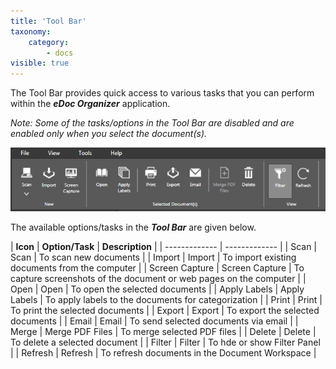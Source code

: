 ```yaml
---
title: 'Tool Bar'
taxonomy:
    category:
        - docs
visible: true
---
```


The Tool Bar provides quick access to various tasks that you can perform within the _**eDoc Organizer**_ application.

_Note: Some of the tasks/options in the Tool Bar are disabled and are enabled only when you select the document(s)._

![](2018-03-24_11h28_37.png)

The available options/tasks in the _**Tool Bar**_ are given below.

| **Icon**  | **Option/Task** | **Description** |
| ------------- | ------------- |
| Scan  | Scan | To scan new documents |
| Import | Import | To import existing documents from the computer |
| Screen Capture | Screen Capture | To capture screenshots of the document or web pages on the computer |
| Open  | Open | To open the selected documents |
| Apply Labels  | Apply Labels  | To apply labels to the documents for categorization |
| Print  | Print | To print the selected documents |
| Export  | Export | To export the selected documents |
| Email | Email  | To send selected documents via email |
| Merge  | Merge PDF Files | To merge selected PDF files |
| Delete  | Delete | To delete a selected document |
| Filter | Filter | To hde or show Filter Panel |
| Refresh | Refresh | To refresh documents in the Document Workspace |